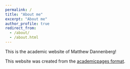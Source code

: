 ```yaml
---
permalink: /
title: "About me"
excerpt: "About me"
author_profile: true
redirect_from: 
  - /about/
  - /about.html
---
```


This is the academic website of Matthew Dannenberg!


This website was created from the [academicpages format](https://academicpages.github.io).
